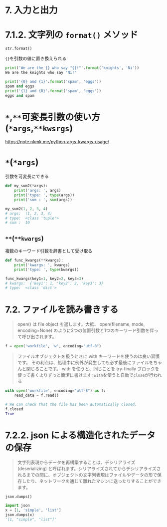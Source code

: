 # 7. 入力と出力

# 7.1.2. 文字列の `format()` メソッド

`str.format()`

`{}`を引数の値に置き換えられる

```python
print('We are the {} who say "{}!"'.format('knights', 'Ni'))
We are the knights who say "Ni!"
```

```python
print('{0} and {1}'.format('spam', 'eggs'))
spam and eggs
print('{1} and {0}'.format('spam', 'eggs'))
eggs and spam
```

# `*`,`**`可変長引数の使い方(`*args`,`**kwsrgs`)

https://note.nkmk.me/python-args-kwargs-usage/

# `*`(`*args`)

引数を可変長にできる
```python
def my_sum2(*args):
    print('args: ', args)
    print('type: ', type(args))
    print('sum : ', sum(args))

my_sum2(1, 2, 3, 4)
# args:  (1, 2, 3, 4)
# type:  <class 'tuple'>
# sum :  10
```

## `**`(`**kwargs`)

複数のキーワード引数を辞書として受け取る

```python
def func_kwargs(**kwargs):
    print('kwargs: ', kwargs)
    print('type: ', type(kwargs))

func_kwargs(key1=1, key2=2, key3=3)
# kwargs:  {'key1': 1, 'key2': 2, 'key3': 3}
# type:  <class 'dict'>
```

# 7.2. ファイルを読み書きする

> open() は file object を返します。大抵、 open(filename, mode, encoding=None) のように2つの位置引数と1つのキーワード引数を伴って呼び出されます。

```python
f = open('workfile', 'w', encoding="utf-8")
```

> ファイルオブジェクトを扱うときに with キーワードを使うのは良い習慣です。 その利点は、処理中に例外が発生しても必ず最後にファイルをちゃんと閉じることです。 with を使うと、同じことを try-finally ブロックを使って書くよりずっと簡潔に書けます:
`with`を使うと自動で`close`が行われる
```python
with open('workfile', encoding="utf-8") as f:
    read_data = f.read()

# We can check that the file has been automatically closed.
f.closed
True
```

# 7.2.2. json による構造化されたデータの保存

> 文字列表現からデータを再構築することは、デシリアライズ (deserializing) と呼ばれます。シリアライズされてからデシリアライズされるまでの間に、オブジェクトの文字列表現はファイルやデータの形で保存したり、ネットワークを通じて離れたマシンに送ったりすることができます。

`json.dumps()`

```python
import json
x = [1, 'simple', 'list']
json.dumps(x)
'[1, "simple", "list"]'
```



